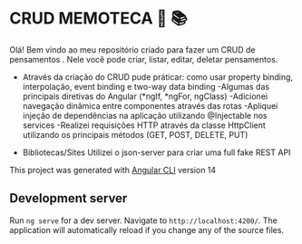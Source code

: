 # CRUD MEMOTECA 👩 📚
Olá! Bem vindo ao meu repositório criado para fazer um CRUD de pensamentos .
Nele você pode criar, listar, editar, deletar pensamentos.

- Através da criação do CRUD pude práticar:
como usar property binding, interpolação, event binding e two-way data binding
-Algumas das principais diretivas do Angular (*ngIf, *ngFor, ngClass)
-Adicionei navegação dinâmica entre componentes através das rotas
-Apliquei injeção de dependências na aplicação utilizando @Injectable nos services
-Realizei requisições HTTP através da classe HttpClient utilizando os principais métodos (GET, POST, DELETE, PUT)

- Bibliotecas/Sites
Utilizei o json-server para criar uma full fake REST API 

This project was generated with [Angular CLI](https://github.com/angular/angular-cli) version 14

## Development server

Run `ng serve` for a dev server. Navigate to `http://localhost:4200/`. The application will automatically reload if you change any of the source files.



